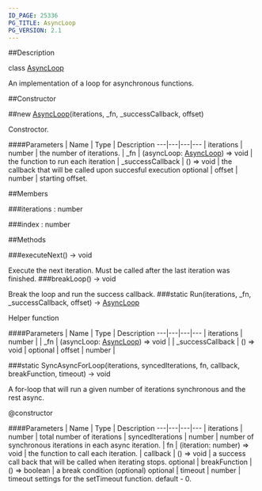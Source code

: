 ```yaml
---
ID_PAGE: 25336
PG_TITLE: AsyncLoop
PG_VERSION: 2.1
---
```

##Description

class [AsyncLoop](/classes/2.2-alpha/AsyncLoop)

An implementation of a loop for asynchronous functions.

##Constructor

##new [AsyncLoop](/classes/2.2-alpha/AsyncLoop)(iterations, _fn, _successCallback, offset)

Constroctor.

####Parameters
 | Name | Type | Description
---|---|---|---
 | iterations | number |  the number of iterations.
 | _fn | (asyncLoop: [AsyncLoop](/classes/2.2-alpha/AsyncLoop)) =&gt; void |  the function to run each iteration
 | _successCallback | () =&gt; void |  the callback that will be called upon succesful execution
optional | offset | number |  starting offset.

##Members

###iterations : number



###index : number



##Methods

###executeNext() &rarr; void

Execute the next iteration. Must be called after the last iteration was finished.
###breakLoop() &rarr; void

Break the loop and run the success callback.
###static Run(iterations, _fn, _successCallback, offset) &rarr; [AsyncLoop](/classes/2.2-alpha/AsyncLoop)

Helper function

####Parameters
 | Name | Type | Description
---|---|---|---
 | iterations | number | 
 | _fn | (asyncLoop: [AsyncLoop](/classes/2.2-alpha/AsyncLoop)) =&gt; void | 
 | _successCallback | () =&gt; void | 
optional | offset | number | 

###static SyncAsyncForLoop(iterations, syncedIterations, fn, callback, breakFunction, timeout) &rarr; void

A for-loop that will run a given number of iterations synchronous and the rest async.

@constructor

####Parameters
 | Name | Type | Description
---|---|---|---
 | iterations | number |  total number of iterations
 | syncedIterations | number |  number of synchronous iterations in each async iteration.
 | fn | (iteration: number) =&gt; void |  the function to call each iteration.
 | callback | () =&gt; void |  a success call back that will be called when iterating stops.
optional | breakFunction | () =&gt; boolean |  a break condition (optional)
optional | timeout | number |  timeout settings for the setTimeout function. default - 0.

